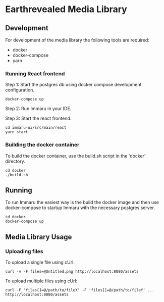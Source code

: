 # Earthrevealed Media Library

## Development

For development of the media library the following tools are required:

* docker
* docker-compose
* yarn

### Running React frontend

Step 1: Start the postgres db using docker compose development configuration.

    docker-compose up
    
Step 2: Run Immaru in your IDE.

Step 3: Start the react frontend.

    cd immaru-ui/src/main/react
    yarn start    

### Building the docker container

To build the docker container, use the build.sh script in the
'docker' directory.

    cd docker
    ./build.sh
    
## Running

To run Immaru the easiest way is the build the docker image
and then use docker-compose to startup Immaru with the necessary
postgres server.

    cd docker
    docker-compose up    
        
## Media Library Usage

### Uploading files
 
To upload a single file using cUrl:

    curl -v -F files=@Untitled.png http://localhost:8080/assets

To upload multiple files using cUrl:

    curl -F 'files[]=@/path/to/fileX' -F 'files[]=@/path/to/fileY' ... http://localhost:8080/assets
